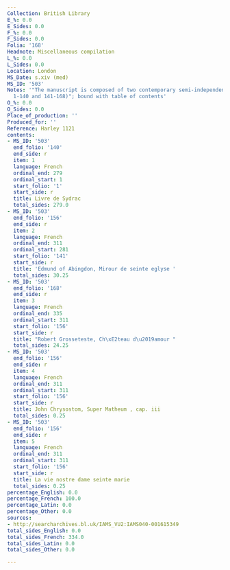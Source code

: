 ```yaml
---
Collection: British Library
E_%: 0.0
E_Sides: 0.0
F_%: 0.0
F_Sides: 0.0
Folia: '168'
Headnote: Miscellaneous compilation
L_%: 0.0
L_Sides: 0.0
Location: London
MS_Date: s.xiv (med)
MS_ID: '503'
Notes: '"The manuscript is composed of two contemporary semi-independent parts (ff.
  1-140 and 141-168)"; bound with table of contents'
O_%: 0.0
O_Sides: 0.0
Place_of_production: ''
Produced_for: ''
Reference: Harley 1121
contents:
- MS_ID: '503'
  end_folio: '140'
  end_side: r
  item: 1
  language: French
  ordinal_end: 279
  ordinal_start: 1
  start_folio: '1'
  start_side: r
  title: Livre de Sydrac
  total_sides: 279.0
- MS_ID: '503'
  end_folio: '156'
  end_side: r
  item: 2
  language: French
  ordinal_end: 311
  ordinal_start: 281
  start_folio: '141'
  start_side: r
  title: 'Edmund of Abingdon, Mirour de seinte eglyse '
  total_sides: 30.25
- MS_ID: '503'
  end_folio: '168'
  end_side: r
  item: 3
  language: French
  ordinal_end: 335
  ordinal_start: 311
  start_folio: '156'
  start_side: r
  title: "Robert Grosseteste, Ch\xE2teau d\u2019amour "
  total_sides: 24.25
- MS_ID: '503'
  end_folio: '156'
  end_side: r
  item: 4
  language: French
  ordinal_end: 311
  ordinal_start: 311
  start_folio: '156'
  start_side: r
  title: John Chrysostom, Super Matheum , cap. iii
  total_sides: 0.25
- MS_ID: '503'
  end_folio: '156'
  end_side: r
  item: 5
  language: French
  ordinal_end: 311
  ordinal_start: 311
  start_folio: '156'
  start_side: r
  title: La vie nostre dame seinte marie
  total_sides: 0.25
percentage_English: 0.0
percentage_French: 100.0
percentage_Latin: 0.0
percentage_Other: 0.0
sources:
- http://searcharchives.bl.uk/IAMS_VU2:IAMS040-001615349
total_sides_English: 0.0
total_sides_French: 334.0
total_sides_Latin: 0.0
total_sides_Other: 0.0

---
```

